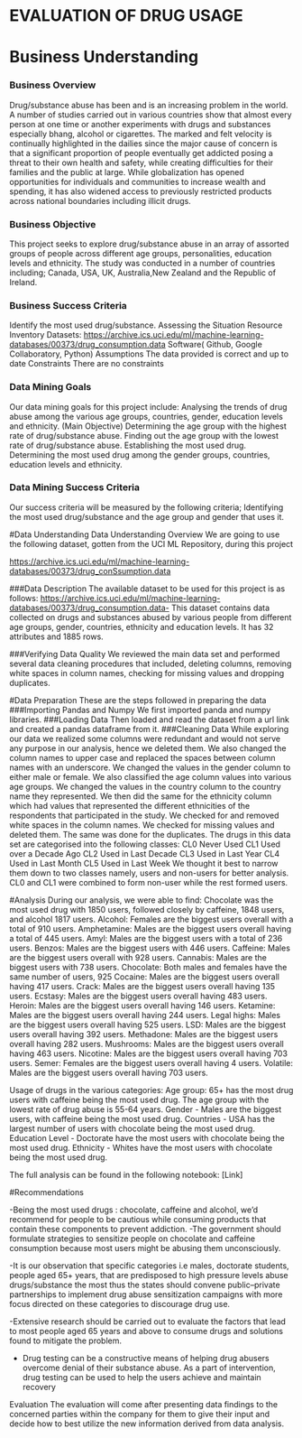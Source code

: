 # EVALUATION OF DRUG USAGE
# Business Understanding
### Business Overview
Drug/substance abuse has been and is an increasing problem in the world. A number of studies carried out in various countries show that almost every person at one time or another experiments with drugs and substances especially bhang, alcohol or cigarettes. 
The marked and felt velocity is continually highlighted in the dailies since the major cause of concern is that a significant proportion of people eventually get addicted posing a threat to their own health and safety, while creating difficulties for their families and the public at large.
While globalization has opened opportunities for individuals and communities to increase wealth and spending, it has also widened access to previously restricted products across national boundaries including illicit drugs. 


 
### Business Objective
This project seeks to explore drug/substance abuse in an array of assorted groups of people across different age groups, personalities, education levels and ethnicity. The study was conducted in a number of countries including; Canada, USA, UK, Australia,New Zealand and the Republic of Ireland.



### Business Success Criteria
Identify the most used drug/substance.
Assessing the Situation
Resource Inventory
Datasets:
https://archive.ics.uci.edu/ml/machine-learning-databases/00373/drug_consumption.data 
Software( Github, Google Collaboratory, Python)
Assumptions
The data provided is correct and up to date
Constraints
There are no constraints

### Data Mining Goals
Our data mining goals for this project include:
Analysing the trends of drug abuse among the various age groups, countries, gender, education levels and ethnicity. (Main Objective)
Determining the age group with the highest rate of drug/substance abuse.
Finding out the age group with the lowest rate of drug/substance abuse. 
Establishing the most used drug.
Determining the most used drug among the gender groups, countries, education levels and ethnicity.
 
 

### Data Mining Success Criteria
Our success criteria will be measured by the following criteria;
Identifying the most used drug/substance and the age group and gender that uses it.
	
	
#Data Understanding
Data Understanding Overview
We are going to use the following dataset, gotten from the UCI ML Repository, during this project

https://archive.ics.uci.edu/ml/machine-learning-databases/00373/drug_conSsumption.data 

###Data Description
The available dataset to be used for this project is as follows:
https://archive.ics.uci.edu/ml/machine-learning-databases/00373/drug_consumption.data- This dataset contains data collected on drugs and substances abused by various people from different age groups, gender, countries, ethnicity and education levels. It has 32 attributes and 1885 rows.

###Verifying Data Quality
We reviewed the main data set and performed several data cleaning procedures that included, deleting columns, removing white spaces in column names, checking for missing values and dropping duplicates.

#Data Preparation 
These are the steps followed in preparing the data 
###Importing Pandas and Numpy
We first imported panda and numpy libraries.
###Loading Data 
Then loaded and read  the dataset from a url link and created a pandas dataframe from it.
###Cleaning Data
While exploring our data we realized some columns were redundant and would not serve any purpose in our analysis, hence we deleted them. 
We also changed the column names to upper case and replaced the spaces between column names with an underscore.
We changed the values in the gender column to either male or female.
We also classified the age column values into various age groups.
We changed the values in the country column to the country name they represented.
We then did the same for the ethnicity column which had values that represented the different ethnicities of the respondents that participated in the study.
We checked for and removed white spaces in the column names.
We checked for missing values and deleted them.
The same was done for the duplicates.
The drugs in this data set are categorised into the following classes:
CL0 Never Used
CL1 Used over a Decade Ago 
CL2 Used in Last Decade 
CL3 Used in Last Year 
CL4 Used in Last Month
CL5 Used in Last Week 
We thought it best to narrow them down to two classes namely, users and non-users for better analysis. CL0 and CL1 were combined to form non-user while the rest formed users.
 
#Analysis
During our analysis, we were able to find:
Chocolate was the most used drug with 1850 users, followed closely by caffeine, 1848 users,  and alcohol 1817 users.
Alcohol: Females are the biggest users overall with a total of 910 users.
Amphetamine:  Males are the biggest users overall having a total of 445 users.
Amyl: Males are the biggest users with a total of 236 users. 
Benzos: Males are the biggest users with 446 users.
Caffeine: Males are the biggest users overall with 928 users.
Cannabis: Males are the biggest users with 738 users.
Chocolate: Both males and females have the same number of  users, 925
Cocaine: Males are the biggest users overall having 417 users.
 Crack: Males are the biggest users overall having 135 users.
Ecstasy: Males are the biggest users overall having 483 users.
Heroin: Males are the biggest users overall having 146 users.
Ketamine: Males are the biggest users overall having 244 users.
Legal highs: Males are the biggest users overall having 525 users. 
LSD: Males are the biggest users overall having 392 users.
Methadone: Males are the biggest users overall having 282 users.
Mushrooms: Males are the biggest users overall having 463 users.
Nicotine: Males are the biggest users overall having 703 users. 
Semer: Females are the biggest users overall having 4 users.
Volatile: Males are the biggest users overall having 703 users.

Usage of drugs in the various categories:
Age group: 65+ has the most drug users with caffeine being the most used drug. The age group with the lowest rate of drug abuse is 55-64 years.
Gender - Males are the biggest users, with caffeine being the most used drug.
Countries - USA has the largest number of users with chocolate  being the most used drug. 
Education Level - Doctorate have the most users with chocolate being the most used drug.
Ethnicity - Whites have the most users with chocolate being the most used drug.


 
The full analysis can be found in the  following notebook: [Link]




#Recommendations

-Being the most used drugs : chocolate, caffeine and alcohol, we’d recommend for people to be cautious while consuming  products that contain these components to prevent addiction.
-The government should formulate strategies to sensitize people on chocolate and caffeine consumption because most users might be abusing them unconsciously.

-It is our observation that specific categories i.e males, doctorate students, people aged 65+ years, that are predisposed to high pressure levels abuse drugs/substance the most thus the states should convene  public–private partnerships to implement drug abuse sensitization campaigns with more focus directed on these categories to discourage drug use.

-Extensive research should be carried out to evaluate the factors that lead to most people aged 65 years and above to consume drugs and solutions found to mitigate the problem.

- Drug testing can be a constructive means of helping drug abusers overcome denial of their substance abuse. As a part of intervention, drug testing can be used to help the users achieve and maintain recovery









Evaluation
The evaluation will come after presenting data findings to the concerned parties within the company for them to give their input and decide how to best utilize the new information derived from data analysis.
